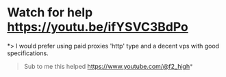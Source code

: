 # Watch for help https://youtu.be/ifYSVC3BdPo

*> I would prefer using paid proxies 'http' type and a decent vps with good specifications.
> Sub to me this helped https://www.youtube.com/@f2_high*
